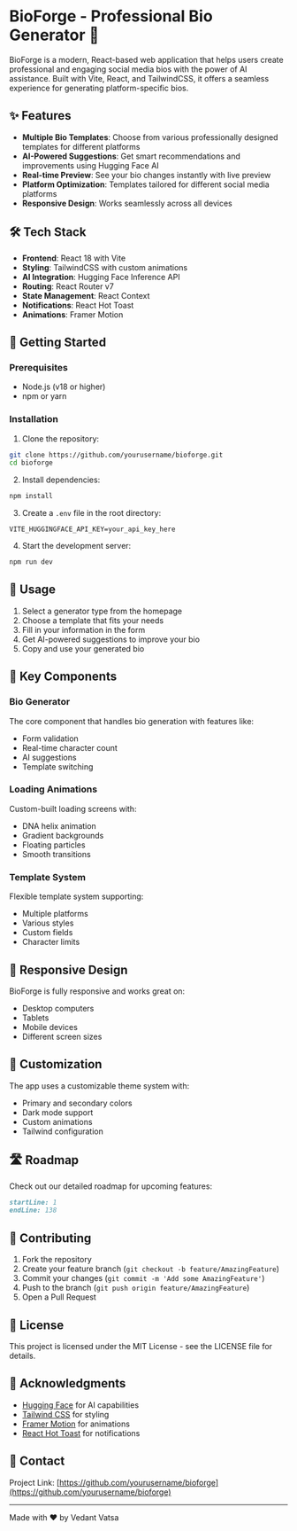 # BioForge - Professional Bio Generator 🚀

BioForge is a modern, React-based web application that helps users create professional and engaging social media bios with the power of AI assistance. Built with Vite, React, and TailwindCSS, it offers a seamless experience for generating platform-specific bios.

## ✨ Features

- **Multiple Bio Templates**: Choose from various professionally designed templates for different platforms
- **AI-Powered Suggestions**: Get smart recommendations and improvements using Hugging Face AI
- **Real-time Preview**: See your bio changes instantly with live preview
- **Platform Optimization**: Templates tailored for different social media platforms
- **Responsive Design**: Works seamlessly across all devices


## 🛠 Tech Stack

- **Frontend**: React 18 with Vite
- **Styling**: TailwindCSS with custom animations
- **AI Integration**: Hugging Face Inference API
- **Routing**: React Router v7
- **State Management**: React Context
- **Notifications**: React Hot Toast
- **Animations**: Framer Motion

## 🚀 Getting Started

### Prerequisites

- Node.js (v18 or higher)
- npm or yarn

### Installation

1. Clone the repository:

```bash
git clone https://github.com/yourusername/bioforge.git
cd bioforge
```

2. Install dependencies:

```bash
npm install
```

3. Create a `.env` file in the root directory:

```env
VITE_HUGGINGFACE_API_KEY=your_api_key_here
```

4. Start the development server:

```bash
npm run dev
```

## 🎯 Usage

1. Select a generator type from the homepage
2. Choose a template that fits your needs
3. Fill in your information in the form
4. Get AI-powered suggestions to improve your bio
5. Copy and use your generated bio

## 🌟 Key Components

### Bio Generator
The core component that handles bio generation with features like:
- Form validation
- Real-time character count
- AI suggestions
- Template switching

### Loading Animations
Custom-built loading screens with:
- DNA helix animation
- Gradient backgrounds
- Floating particles
- Smooth transitions

### Template System
Flexible template system supporting:
- Multiple platforms
- Various styles
- Custom fields
- Character limits

## 📱 Responsive Design

BioForge is fully responsive and works great on:
- Desktop computers
- Tablets
- Mobile devices
- Different screen sizes

## 🎨 Customization

The app uses a customizable theme system with:
- Primary and secondary colors
- Dark mode support
- Custom animations
- Tailwind configuration

## 🛣 Roadmap

Check out our detailed roadmap for upcoming features:

```markdown:ROADMAP.md
startLine: 1
endLine: 138
```

## 🤝 Contributing

1. Fork the repository
2. Create your feature branch (`git checkout -b feature/AmazingFeature`)
3. Commit your changes (`git commit -m 'Add some AmazingFeature'`)
4. Push to the branch (`git push origin feature/AmazingFeature`)
5. Open a Pull Request

## 📄 License

This project is licensed under the MIT License - see the LICENSE file for details.

## 🙏 Acknowledgments

- [Hugging Face](https://huggingface.co/) for AI capabilities
- [Tailwind CSS](https://tailwindcss.com/) for styling
- [Framer Motion](https://www.framer.com/motion/) for animations
- [React Hot Toast](https://react-hot-toast.com/) for notifications

## 📧 Contact


Project Link: [https://github.com/yourusername/bioforge](https://github.com/yourusername/bioforge)

---

Made with ❤️ by Vedant Vatsa